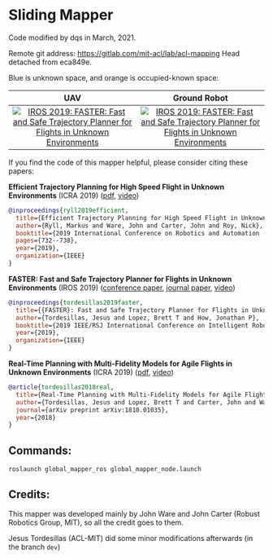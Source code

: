 # Sliding Mapper #

Code modified by dqs in March, 2021. 

Remote git address: https://gitlab.com/mit-acl/lab/acl-mapping
Head detached from eca849e. 

Blue is unknown space, and orange is occupied-known space:

**UAV**               |  **Ground Robot**          | 
:-------------------------:|:-------------------------:|
[![IROS 2019: FASTER: Fast and Safe Trajectory Planner for Flights in Unknown Environments](./imgs/uav_sim.gif)](https://www.youtube.com/watch?v=fkkkgomkX10 "IROS 2019: FASTER: Fast and Safe Trajectory Planner for Flights in Unknown Environments")      |  [![IROS 2019: FASTER: Fast and Safe Trajectory Planner for Flights in Unknown Environments](./imgs/gr_sim.gif)](https://youtu.be/L13k44-krcc "IROS 2019: FASTER: Fast and Safe Trajectory Planner for Flights in Unknown Environments") |  

If you find the code of this mapper helpful, please consider citing these papers:

**Efficient Trajectory Planning for High Speed Flight in Unknown Environments** (ICRA 2019) ([pdf](https://ieeexplore.ieee.org/abstract/document/8793930), [video](https://www.youtube.com/watch?v=Wic0-xyC_i8))
```bibtex
@inproceedings{ryll2019efficient,
  title={Efficient Trajectory Planning for High Speed Flight in Unknown Environments},
  author={Ryll, Markus and Ware, John and Carter, John and Roy, Nick},
  booktitle={2019 International Conference on Robotics and Automation (ICRA)},
  pages={732--738},
  year={2019},
  organization={IEEE}
}
```

**FASTER: Fast and Safe Trajectory Planner for Flights in Unknown Environments** (IROS 2019) ([conference paper](https://arxiv.org/abs/1903.03558), [journal paper](https://arxiv.org/abs/2001.04420), [video](https://www.youtube.com/watch?v=gwV0YRs5IWs))

```bibtex
@inproceedings{tordesillas2019faster,
  title={{FASTER}: Fast and Safe Trajectory Planner for Flights in Unknown Environments},
  author={Tordesillas, Jesus and Lopez, Brett T and How, Jonathan P},
  booktitle={2019 IEEE/RSJ International Conference on Intelligent Robots and Systems (IROS)},
  year={2019},
  organization={IEEE}
}

```

**Real-Time Planning with Multi-Fidelity Models for Agile Flights in Unknown Environments** (ICRA 2019) ([pdf](https://arxiv.org/abs/1810.01035), [video](https://www.youtube.com/watch?v=E4V2_B8x-UI))
```bibtex
@article{tordesillas2018real,
  title={Real-Time Planning with Multi-Fidelity Models for Agile Flights in Unknown Environments},
  author={Tordesillas, Jesus and Lopez, Brett T and Carter, John and Ware, John and How, Jonathan P},
  journal={arXiv preprint arXiv:1810.01035},
  year={2018}
}
```

## Commands:
`roslaunch global_mapper_ros global_mapper_node.launch`

## Credits:
This mapper was developed mainly by John Ware and John Carter (Robust Robotics Group, MIT), so all the credit goes to them. 

Jesus Tordesillas (ACL-MIT) did some minor modifications afterwards (in the branch `dev`)
